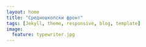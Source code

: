 ```yaml
---
layout: home
title: "Средношколски фронт"
tags: [Jekyll, theme, responsive, blog, template]
image:
  feature: typewriter.jpg
---
```

